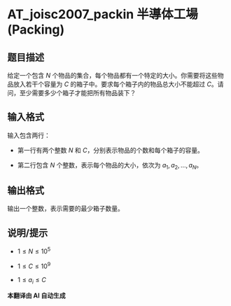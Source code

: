 # AT_joisc2007_packin 半導体工場 (Packing)

## 题目描述

给定一个包含 $N$ 个物品的集合，每个物品都有一个特定的大小。你需要将这些物品放入若干个容量为 $C$ 的箱子中。要求每个箱子内的物品总大小不能超过 $C$。请问，至少需要多少个箱子才能把所有物品装下？

## 输入格式

输入包含两行：

- 第一行有两个整数 $N$ 和 $C$，分别表示物品的个数和每个箱子的容量。
- 第二行包含 $N$ 个整数，表示每个物品的大小，依次为 $a_1, a_2, \ldots, a_N$。

## 输出格式

输出一个整数，表示需要的最少箱子数量。

## 说明/提示

- $1 \le N \le 10^5$
- $1 \le C \le 10^9$
- $1 \le a_i \le C$

 **本翻译由 AI 自动生成**